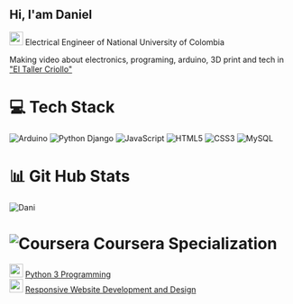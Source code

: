## Hi, I'am Daniel 

<img src="https://pbs.twimg.com/profile_images/1678429680909557761/vjKsXQkW_400x400.jpg"  width="24" >  Electrical Engineer of National University of Colombia  <br/>

Making video about electronics, programing, arduino, 3D print and tech in ["El Taller Criollo"](https://www.youtube.com/@TallerCriollo)  <br/> 





# 💻 Tech Stack
<!-- Badges from https://github.com/Ileriayo/markdown-badges -->
![Arduino](https://img.shields.io/badge/-Arduino-00979D?style=for-the-badge&logo=Arduino&logoColor=white)
![Python Django](https://img.shields.io/badge/python-3670A0?style=for-the-badge&logo=python&logoColor=ffdd54)
![JavaScript](https://img.shields.io/badge/javascript-%23323330.svg?style=for-the-badge&logo=javascript&logoColor=%23F7DF1E)
![HTML5](https://img.shields.io/badge/html5-%23E34F26.svg?style=for-the-badge&logo=html5&logoColor=white)
![CSS3](https://img.shields.io/badge/css3-%231572B6.svg?style=for-the-badge&logo=css3&logoColor=white)
![MySQL](https://img.shields.io/badge/mysql-4479A1.svg?style=for-the-badge&logo=mysql&logoColor=white)

# :bar_chart: Git Hub Stats
<!-- GitHub stats from https://github.com/anuraghazra/github-readme-stats -->
![Dani](https://github-readme-stats.vercel.app/api?username=Calsiferian&show_icons=true&theme=highcontrast)<br/>

# ![Coursera](https://img.shields.io/badge/Coursera-%230056D2.svg?style=for-the-badge&logo=Coursera&logoColor=white) Coursera Specialization

<img src="https://brand.umich.edu/assets/brand/style-guide/logo-guidelines/U-M_Logo-Hex.png" width="24"> [Python 3 Programming](https://www.coursera.org/account/accomplishments/specialization/YYMRMLIFE2W5)  <br/>
<img src="https://upload.wikimedia.org/wikipedia/en/thumb/f/f3/University_of_London_coat_of_arms.svg/1024px-University_of_London_coat_of_arms.svg.png" width="24"> [Responsive Website Development and Design](https://www.coursera.org/account/accomplishments/specialization/CM49AHTJQBNE)  <br/>
